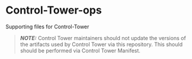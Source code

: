# Control-Tower-ops

Supporting files for Control-Tower

> **_NOTE:_**  Control Tower maintainers should not update the versions of the artifacts used by Control Tower via this repository. This should should be performed via Control Tower Manifest.
